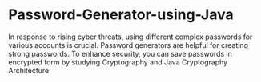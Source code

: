 # Password-Generator-using-Java
 In response to rising cyber threats, using different complex passwords for various accounts is crucial. Password generators are helpful for creating strong passwords. To enhance security, you can save passwords in encrypted form by studying Cryptography and Java Cryptography Architecture
